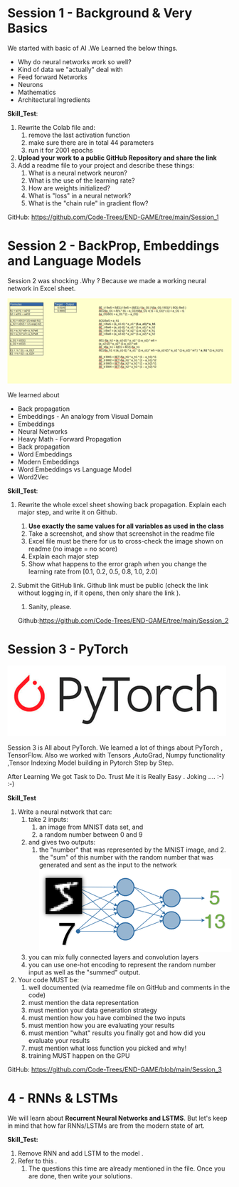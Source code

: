 

# Session 1 - Background & Very Basics

We started with basic of AI .We Learned  the below things.

- Why do neural networks work so well?
- Kind of data we "actually" deal with
- Feed forward Networks
- Neurons
- Mathematics
- Architectural Ingredients

**Skill_Test**:

1. Rewrite the Colab file and:
   1. remove the last activation function
   2. make sure there are in total 44 parameters
   3. run it for 2001 epochs
2. **Upload your work to a public GitHub Repository and share the link** 
3. Add a readme file to your project and describe these things:
   1. What is a neural network neuron?
   2. What is the use of the learning rate?
   3. How are weights initialized?
   4. What is "loss" in a neural network?
   5. What is the "chain rule" in gradient flow?

GitHub: https://github.com/Code-Trees/END-GAME/tree/main/Session_1





# Session 2 - BackProp, Embeddings and Language Models

Session 2 was shocking .Why ? Because we made a working neural network in Excel sheet.

<img src="images/Excel1.png" style="zoom:60%;" />

We learned about

- Back propagation
- Embeddings - An analogy from Visual Domain
- Embeddings
- Neural Networks
- Heavy Math - Forward Propagation
- Back propagation
- Word Embeddings
- Modern Embeddings
- Word Embeddings vs Language Model
- Word2Vec

**Skill_Test**:

1. Rewrite the whole excel sheet showing back propagation. Explain each major step, and write it on Github. 

   1. **Use exactly the same values for all variables as used in the class**
   2. Take a screenshot, and show that screenshot in the readme file
   3. Excel file must be there for us to cross-check the image shown on readme (no image = no score)
   4. Explain each major step
   5. Show what happens to the error graph when you change the learning rate from [0.1, 0.2, 0.5, 0.8, 1.0, 2.0] 

2. Submit the GitHub link. Github link must be public (check the link without logging in, if it opens, then only share the link  ). 

   1. Sanity, please. 

   Github:https://github.com/Code-Trees/END-GAME/tree/main/Session_2



# Session 3 - PyTorch

![](images/torch.png)

Session 3 is All about PyTorch. We learned a lot of things about PyTorch , TensorFlow. Also we worked with Tensors ,AutoGrad, Numpy functionality ,Tensor Indexing Model building in Pytorch Step by Step.

After Learning We got Task to Do. Trust Me it is Really Easy . Joking .... :-) :-)



**Skill_Test**

1. Write a neural network that can:
   1. take 2 inputs:
      1. an image from MNIST data set, and
      2. a random number between 0 and 9
   2. and gives two outputs:
      1. the "number" that was represented by the MNIST image, and
           2. the "sum" of this number with the random number that was generated and sent as the input to the network
                <img src="images/assign.png" style="zoom:55%;" />
   3. you can mix fully connected layers and convolution layers
   4. you can use one-hot encoding to represent the random number input as well as the "summed" output. 
2. Your code MUST be:
   1. well documented (via reamedme file on GitHub and comments in the code)
   2. must mention the data representation
   3. must mention your data generation strategy
   4. must mention how you have combined the two inputs
   5. must mention how you are evaluating your results
   6. must mention "what" results you finally got and how did you evaluate your results
   7. must mention what loss function you picked and why!
   8. training MUST happen on the GPU

GitHub: https://github.com/Code-Trees/END-GAME/blob/main/Session_3

# **4 - RNNs & LSTMs**

We will learn about **Recurrent Neural Networks and LSTMS**.  But let's keep in mind that how far RNNs/LSTMs are from the modern state of art.

**Skill_Test:** 

1.  Remove RNN and add LSTM to the model . 
2. Refer to this . 
   1. The questions this time are already mentioned in the file. Once you are done, then write your solutions. 

